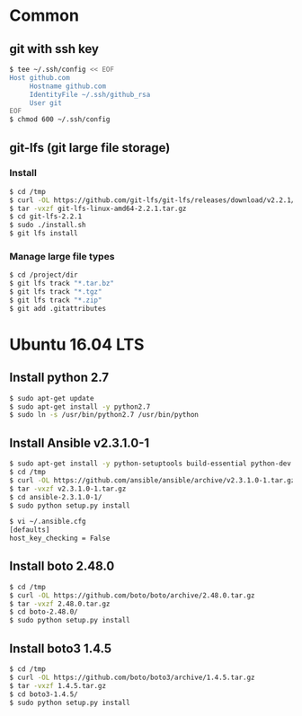# Common

## git with ssh key
```bash
$ tee ~/.ssh/config << EOF
Host github.com
     Hostname github.com
     IdentityFile ~/.ssh/github_rsa
     User git
EOF
$ chmod 600 ~/.ssh/config
```

## git-lfs (git large file storage)

### Install
```bash
$ cd /tmp
$ curl -OL https://github.com/git-lfs/git-lfs/releases/download/v2.2.1/git-lfs-linux-amd64-2.2.1.tar.gz
$ tar -vxzf git-lfs-linux-amd64-2.2.1.tar.gz
$ cd git-lfs-2.2.1
$ sudo ./install.sh
$ git lfs install
```

### Manage large file types
```bash
$ cd /project/dir
$ git lfs track "*.tar.bz"
$ git lfs track "*.tgz"
$ git lfs track "*.zip"
$ git add .gitattributes
```

# Ubuntu 16.04 LTS

## Install python 2.7

```bash
$ sudo apt-get update
$ sudo apt-get install -y python2.7
$ sudo ln -s /usr/bin/python2.7 /usr/bin/python
```

## Install Ansible v2.3.1.0-1

```bash
$ sudo apt-get install -y python-setuptools build-essential python-dev libffi-dev libssl-dev
$ cd /tmp
$ curl -OL https://github.com/ansible/ansible/archive/v2.3.1.0-1.tar.gz
$ tar -vxzf v2.3.1.0-1.tar.gz
$ cd ansible-2.3.1.0-1/
$ sudo python setup.py install

$ vi ~/.ansible.cfg
[defaults]
host_key_checking = False
```

## Install boto 2.48.0

```bash
$ cd /tmp
$ curl -OL https://github.com/boto/boto/archive/2.48.0.tar.gz
$ tar -vxzf 2.48.0.tar.gz
$ cd boto-2.48.0/
$ sudo python setup.py install
```

## Install boto3 1.4.5

```bash
$ cd /tmp
$ curl -OL https://github.com/boto/boto3/archive/1.4.5.tar.gz
$ tar -vxzf 1.4.5.tar.gz
$ cd boto3-1.4.5/
$ sudo python setup.py install
```
